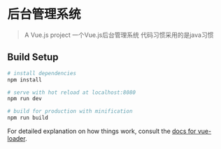 # 后台管理系统

> A Vue.js project
> 一个Vue.js后台管理系统 代码习惯采用的是java习惯
## Build Setup

``` bash
# install dependencies
npm install

# serve with hot reload at localhost:8080
npm run dev

# build for production with minification
npm run build
```

For detailed explanation on how things work, consult the [docs for vue-loader](http://vuejs.github.io/vue-loader).
